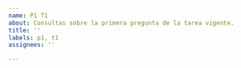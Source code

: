 ```yaml
---
name: P1 T1
about: Consultas sobre la primera pregunta de la tarea vigente.
title: ''
labels: p1, t1
assignees: ''

---
```



